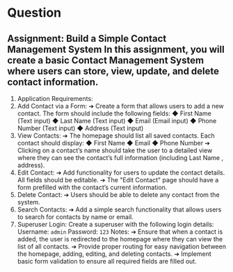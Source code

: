 # Question

## Assignment: Build a Simple Contact Management System In this assignment, you will create a basic Contact Management System where users can store, view, update, and delete contact information.

1. Application Requirements:
1. Add Contact via a Form:
➔ Create a form that allows users to add a new contact. The form should include the
following fields:
◆ First Name (Text input)
◆ Last Name (Text input)
◆ Email (Email input)
◆ Phone Number (Text input)
◆ Address (Text input)
2. View Contacts:
➔ The homepage should list all saved contacts. Each contact should display:
◆ First Name
◆ Email
◆ Phone Number
➔ Clicking on a contact’s name should take the user to a detailed view where they can
see the contact’s full information (including Last Name , address).
3. Edit Contact:
➔ Add functionality for users to update the contact details. All fields should be editable.
➔ The "Edit Contact" page should have a form prefilled with the contact’s current information.
4. Delete Contact:
➔ Users should be able to delete any contact from the system.
5. Search Contacts:
➔ Add a simple search functionality that allows users to search for contacts by name or email.
6. Superuser Login:
Create a superuser with the following login details:
Username: `admin`
Password: `123`
Notes:
➔ Ensure that when a contact is added, the user is redirected to the homepage where
they can view the list of all contacts.
➔ Provide proper routing for easy navigation between the homepage, adding, editing,
and deleting contacts.
➔ Implement basic form validation to ensure all required fields are filled out.